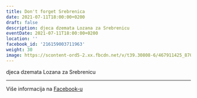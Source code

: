 ```yaml
---
title: Don't forget Srebrenica
date: 2021-07-11T18:00:00+0200
draft: false
description: djeca dzemata Lozana za Srebrenicu
eventDate: 2021-07-11T18:00:00+0200
location: ''
facebook_id: '216159003711963'
weight: 30
image: https://scontent-ord5-2.xx.fbcdn.net/v/t39.30808-6/467911425_8702124949883247_8451066247417132989_n.jpg?_nc_cat=103&ccb=1-7&_nc_sid=9e60e4&_nc_ohc=TuVvFVq9RlgQ7kNvwHvcZhv&_nc_oc=AdmjNd18f93U2vfeCAgdL8p-KFDrv-s7QWh6qHziMCpvWlw2VF3Da9JrmwRbrLEpGFw&_nc_zt=23&_nc_ht=scontent-ord5-2.xx&edm=ABTKTjYEAAAA&_nc_gid=b2t5Fq0qIL3fZAbtMn2AHA&oh=00_AfVaNHhMYItTNyiyAqpxjfRdsE8CewnNgPcO42rGFWuRIQ&oe=68B5B459
---
```


djeca dzemata Lozana za Srebrenicu

---

Više informacija na [Facebook-u](https://facebook.com/events/216159003711963)